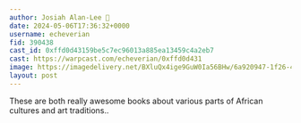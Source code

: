 ```yaml
---
author: Josiah Alan-Lee 🎩
date: 2024-05-06T17:36:32+0000
username: echeverian
fid: 390438
cast_id: 0xffd0d43159be5c7ec96013a885ea13459c4a2eb7
cast: https://warpcast.com/echeverian/0xffd0d431
image: https://imagedelivery.net/BXluQx4ige9GuW0Ia56BHw/6a920947-1f26-4dd6-1446-bbc4592e5000/original
layout: post
---
```

These are both really awesome books about various parts of African cultures and art traditions..  

<img src='https://imagedelivery.net/BXluQx4ige9GuW0Ia56BHw/6a920947-1f26-4dd6-1446-bbc4592e5000/original' alt='' referrerpolicy='no-referrer'/>
<img src='https://imagedelivery.net/BXluQx4ige9GuW0Ia56BHw/68efb75a-e00e-48c3-092e-20b076460e00/original' alt='' referrerpolicy='no-referrer'/>